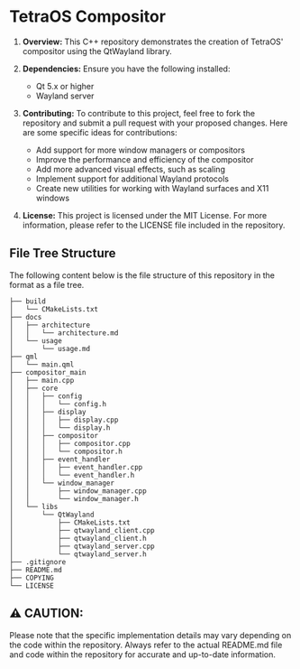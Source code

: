 # TetraOS Compositor


1. **Overview:** This C++ repository demonstrates the creation of TetraOS' compositor using the QtWayland library.


2. **Dependencies:** Ensure you have the following installed:

     - Qt 5.x or higher
     - Wayland server
     
3. **Contributing:** To contribute to this project, feel free to fork the repository and submit a pull request with your proposed changes. Here are some specific ideas for contributions:

      - Add support for more window managers or compositors
      - Improve the performance and efficiency of the compositor
      - Add more advanced visual effects, such as scaling
      - Implement support for additional Wayland protocols
      - Create new utilities for working with Wayland surfaces and X11 windows
  
6. **License:** This project is licensed under the MIT License. For more information, please refer to the LICENSE file included in the repository.

## File Tree Structure

The following content below is the file structure of this repository in the format as a file tree.

```
├── build
│   └── CMakeLists.txt
├── docs
│   ├── architecture
│   │   └── architecture.md
│   └── usage
│       └── usage.md
├── qml
│   └── main.qml
├── compositor_main
│   ├── main.cpp
│   ├── core
│   │   ├── config
│   │   │   └── config.h
│   │   ├── display
│   │   │   ├── display.cpp
│   │   │   └── display.h
│   │   ├── compositor
│   │   │   ├── compositor.cpp
│   │   │   └── compositor.h
│   │   ├── event_handler
│   │   │   ├── event_handler.cpp
│   │   │   └── event_handler.h
│   │   └── window_manager
│   │       ├── window_manager.cpp
│   │       └── window_manager.h
│   └── libs
│       └── QtWayland
│           ├── CMakeLists.txt
│           ├── qtwayland_client.cpp
│           ├── qtwayland_client.h
│           ├── qtwayland_server.cpp
│           └── qtwayland_server.h
├── .gitignore
├── README.md
├── COPYING
└── LICENSE
```

## ⚠️ CAUTION:

Please note that the specific implementation details may vary depending on the code within the repository. Always refer to the actual README.md file and code within the repository for accurate and up-to-date information.




   
     
